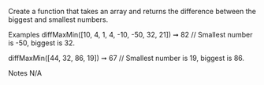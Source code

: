 Create a function that takes an array and returns the difference between the biggest and smallest numbers.

Examples
diffMaxMin([10, 4, 1, 4, -10, -50, 32, 21]) ➞ 82
// Smallest number is -50, biggest is 32.

diffMaxMin([44, 32, 86, 19]) ➞ 67
// Smallest number is 19, biggest is 86.

Notes
N/A